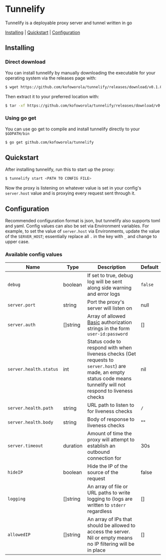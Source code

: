 # Tunnelify
Tunnelify is a deployable proxy server and tunnel written in go

[Installing](#installing) | [Quickstart](#quickstart) | [Configuration](#configuration)


## Installing

### Direct download
You can install tunnelify by manually downloading the executable for your operating system via the releases page with:
```sh
$ wget https://github.com/kofoworola/tunnelify/releases/download/v0.1.0/tunnelify_0.1.0_mac_x86_64.tar.gz
```

Then extract it to your preferred location with:
```sh
$ tar -xf https://github.com/kofoworola/tunnelify/releases/download/v0.1.0/tunnelify_0.1.0_mac_x86_64.tar.gz
```


### Using go get
You can use go get to compile and install tunnelify directly to your `$GOPATH/bin`

```sh
$ go get github.com/kofoworola/tunnelify
```

## Quickstart
After installing tunnelify, run this to start up the proxy:
```sh
$ tunnelify start <PATH TO CONFIG FILE>
```

Now the proxy is listening on whatever value is set in your config's `server.host` value and is proxying every request sent through it.


## Configuration
Recommended configuration format is json, but tunnelify also supports toml and yaml. 
Config values can also be set via Environment variables. For example, to set the value of `server.host` via 
Environments, update the value of the `SERVER_HOST`; essentially replace all `.` in the key with `_` and 
change to upper case.

### Available config values
| Name     | Type | Description           | Default |
|----------|------|-----------------------| ----- |
| `debug` | boolean | If set to true, debug log will be sent along side warning and error logs | `false` |
| `server.port`| string | Port the proxy's server will listen on | null|
| `server.auth`| []string| Array of allowed [Basic](https://tools.ietf.org/html/rfc7617) authorization strings in the form `user-id:password`| [] |
| `server.health.status` | int | Status code to respond with when liveness checks (Get requests to `server.host`) are made, an empty status code means tunnelify will not respond to liveness checks | nil |
| `server.health.path` | string | URL path to listen to for liveness checks | `/` |
| `server.health.body` | string | Body of response to liveness checks | "" |
| `server.timeout` | duration| Amount of time the proxy will attempt to establish an outbound connection for | 30s |
| `hideIP` | boolean | Hide the IP of the source of the request | false |
| `logging` | []string | An array of file or URL paths to write logging to (logs are written to `stderr` regardless | [] |
| `allowedIP` | []string| An array of IPs that should be allowed to access the server. Nil or empty means no IP filtering will be in place | [] |

